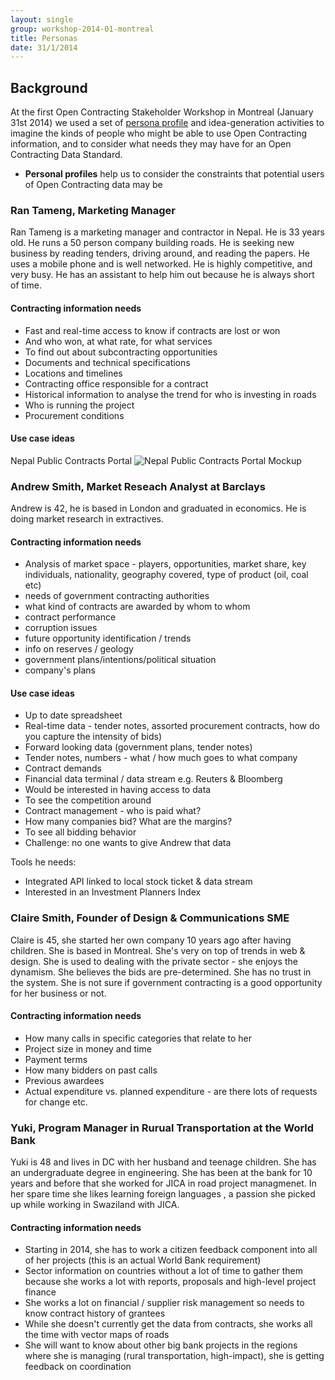 ```yaml
---
layout: single
group: workshop-2014-01-montreal
title: Personas
date: 31/1/2014
---
```


## Background

At the first Open Contracting Stakeholder Workshop in Montreal (January 31st 2014) we used a set of [persona profile](http://en.wikipedia.org/wiki/Persona_(user_experience)) and idea-generation activities to imagine the kinds of people who might be able to use Open Contracting information, and to consider what needs they may have for an Open Contracting Data Standard. 

* **Personal profiles** help us to consider the constraints that potential users of Open Contracting data may be 


### Ran Tameng, Marketing Manager

Ran Tameng is a marketing manager and contractor in Nepal. He is 33 years old. He runs a 50 person company building roads. He is seeking new business by reading tenders, driving around, and reading the papers. He uses a mobile phone and is well networked. He is highly competitive, and very busy. He has an assistant to help him out because he is always short of time. 

#### Contracting information needs

* Fast and real-time access to know if contracts are lost or won
 * And who won, at what rate, for what services
  * To find out about subcontracting opportunities
* Documents and technical specifications
* Locations and timelines
* Contracting office responsible for a contract
* Historical information to analyse the trend for who is investing in roads
* Who is running the project
* Procurement conditions

#### Use case ideas
Nepal Public Contracts Portal
![Nepal Public Contracts Portal Mockup](_images/montreal_workshop/nepal_use_case.jpg)

### Andrew Smith, Market Reseach Analyst at Barclays

Andrew is 42, he is based in London and graduated in economics. He is doing market research in extractives.

#### Contracting information needs

* Analysis of market space - players, opportunities, market share, key individuals, nationality, geography covered, type of product (oil, coal etc)
* needs of government contracting authorities
* what kind of contracts are awarded by whom to whom
* contract performance
* corruption issues
* future opportunity identification / trends
* info on reserves / geology
* government plans/intentions/political situation
* company's plans

#### Use case ideas
* Up to date spreadsheet
* Real-time data - tender notes, assorted procurement contracts, how do you capture the intensity of bids)
* Forward looking data (government plans, tender notes)
* Tender notes, numbers - what / how much goes to what company 
* Contract demands
* Financial data terminal / data stream e.g. Reuters & Bloomberg
* Would be interested in having access to data
* To see the competition around
* Contract management - who is paid what?
* How many companies bid? What are the margins?
* To see all bidding behavior
* Challenge: no one wants to give Andrew that data

Tools he needs:
* Integrated API linked to local stock ticket & data stream
* Interested in an Investment Planners Index

### Claire Smith, Founder of Design & Communications SME

Claire is 45, she started her own company 10 years ago after having children. She is based in Montreal. She's very on top of trends in web & design. She is used to dealing with the private sector - she enjoys the dynamism.  She believes the bids are pre-determined. She has no trust in the system. She is not sure if government contracting is a good opportunity for her business or not.

#### Contracting information needs

* How many calls in specific categories that relate to her
* Project size in money and time
* Payment terms
* How many bidders on past calls
* Previous awardees
* Actual expenditure vs. planned expenditure - are there lots of requests for change etc.

### Yuki, Program Manager in Rurual Transportation at the World Bank

Yuki is 48 and lives in DC with her husband and teenage children. She has an undergraduate degree in engineering. She has been at the bank for 10 years and before that she worked for JICA in road project managmenet. In her spare time she likes learning foreign languages , a passion she picked up while working in Swaziland with JICA.

#### Contracting information needs

* Starting in 2014, she has to work a citizen feedback component into all of her projects (this is an actual World Bank requirement)
* Sector information on countries without a lot of time to gather them because she works a lot with reports, proposals and high-level project finance
* She works a lot on financial / supplier risk management so needs to know contract history of grantees
* While she doesn't currently get the data from contracts, she works all the time with vector maps of roads
* She will want to know about other big bank projects in the regions where she is managing (rural transportation, high-impact), she is getting feedback on coordination
